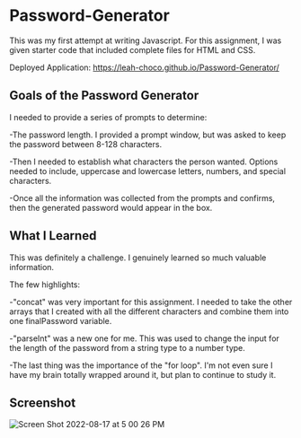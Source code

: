 # Password-Generator
This was my first attempt at writing Javascript. For this assignment, I was given starter code that included complete files for HTML and CSS. 

Deployed Application: https://leah-choco.github.io/Password-Generator/

## Goals of the Password Generator
I needed to provide a series of prompts to determine:

-The password length. I provided a prompt window, but was asked to keep the password between 8-128 characters.

-Then I needed to establish what characters the person wanted. Options needed to include, uppercase and lowercase letters, numbers, and special characters.

-Once all the information was collected from the prompts and confirms, then the generated password would appear in the box.

## What I Learned
This was definitely a challenge. I genuinely learned so much valuable information. 

The few highlights:

-"concat" was very important for this assignment. I needed to take the other arrays that I created with all the different characters and combine them into
one finalPassword variable. 

-"parseInt" was a new one for me. This was used to change the input for the length of the password from a string type to a number type.

-The last thing was the importance of the "for loop". I'm not even sure I have my brain totally wrapped around it, but plan to continue to study it. 

## Screenshot
![Screen Shot 2022-08-17 at 5 00 26 PM](https://user-images.githubusercontent.com/109236891/185251027-b06b30e3-466f-408e-b9e1-a5560047410b.png)
